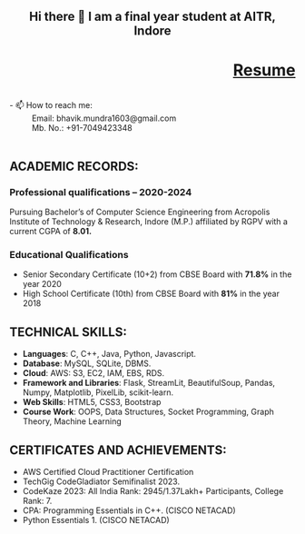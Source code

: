<!--
**Bhavik1603/Bhavik1603** is a ✨ _special_ ✨ repository because its `README.md` (this file) appears on your GitHub profile.

Here are some ideas to get you started:

- 🔭 I’m currently working on ...
- 🌱 I’m currently learning ...
- 👯 I’m looking to collaborate on ...
- 🤔 I’m looking for help with ...
- 💬 Ask me about ...
- 📫 How to reach me: ...
- 😄 Pronouns: ...
- ⚡ Fun fact: ...
-->
<h2 align="center">Hi there 👋 I am a final year student at AITR, Indore</h2>
<h1 align = "right"><a href = "https://github.com/Bhavik1603/Bhavik1603/blob/main/Bhavik%20Mundra%20Resume.pdf">Resume</a></h1><br>
- 📫 How to reach me: 
        <br />&nbsp;&nbsp;&nbsp;&nbsp;&nbsp;&nbsp;&nbsp;&nbsp;&nbsp;&nbsp;Email: bhavik.mundra1603@gmail.com 
        <br />&nbsp;&nbsp;&nbsp;&nbsp;&nbsp;&nbsp;&nbsp;&nbsp;&nbsp;&nbsp;Mb. No.: +91-7049423348<br /><br />

## ACADEMIC RECORDS:
<h3>Professional qualifications  – 2020-2024 </h3>
Pursuing Bachelor’s of Computer Science Engineering from Acropolis Institute of Technology & Research, Indore
(M.P.) affiliated by RGPV with a current CGPA of <b>8.01.</b> <br>
<h3>Educational Qualifications</h3>
<ul>
    <li> Senior Secondary Certificate (10+2) from CBSE Board with <b>71.8%</b> in the year 2020</li>
    <li> High School Certificate (10th) from CBSE Board with <b>81%</b> in the year 2018</li>
</ul>



## TECHNICAL SKILLS:
<ul>
  <li><b>Languages</b>: C, C++, Java, Python, Javascript.</li>
  <li><b>Database</b>: MySQL, SQLite, DBMS.</li>
  <li><b>Cloud</b>: AWS: S3, EC2, IAM, EBS, RDS.</li>
  <li><b>Framework and Libraries</b>: Flask, StreamLit, BeautifulSoup, Pandas, Numpy, Matplotlib, PixelLib, scikit-learn.</li>
  <li><b>Web Skills</b>: HTML5, CSS3, Bootstrap</li>
  <li><b>Course Work</b>: OOPS, Data Structures, Socket Programming, Graph Theory, Machine Learning</li>
</ul>

## CERTIFICATES AND ACHIEVEMENTS:
<ul>
        <li>AWS Certified Cloud Practitioner Certification</li>
        <li>TechGig CodeGladiator Semifinalist 2023.</li>
        <li>CodeKaze 2023: All India Rank: 2945/1.37Lakh+ Participants, College Rank: 7.</li>
        <li>CPA: Programming Essentials in C++. (CISCO NETACAD)</li>
        <li>Python Essentials 1. (CISCO NETACAD)</li>
</ul>

